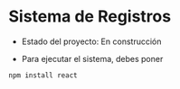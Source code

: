 <h1> Sistema de Registros</h1>

-  Estado del proyecto: En construcción

-  Para ejecutar el sistema, debes poner

  ```npm install react```
